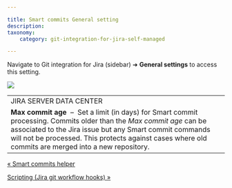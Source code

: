 ```yaml
---

title: Smart commits General setting
description:
taxonomy:
    category: git-integration-for-jira-self-managed

---
```

Navigate to Git integration for Jira (sidebar) ➜ **General settings** to access this setting.

![](https://bigbrassband.atlassian.net/wiki/download/attachments/1930398554/image-20210324-081135.png?version=1&modificationDate=1630642894249&cacheVersion=1&api=v2)

|     |
| --- |
| JIRA SERVER DATA CENTER |
| **Max commit age**  –  Set a limit (in days) for Smart commit processing. Commits older than the _Max commit age_ can be associated to the Jira issue but any Smart commit commands will not be processed. This protects against cases where old commits are merged into a new repository. |

[« Smart commits helper](/wiki/spaces/GIJDC/pages/1930398529/Smart+commits+helper)

[Scripting (Jira git workflow hooks) »](/wiki/spaces/GIJDC/pages/1930398579)

